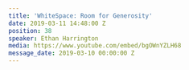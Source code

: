 ```yaml
---
title: 'WhiteSpace: Room for Generosity'
date: 2019-03-11 14:48:00 Z
position: 38
speaker: Ethan Harrington
media: https://www.youtube.com/embed/bgOWnYZLH68
message_date: 2019-03-10 00:00:00 Z
---
```


